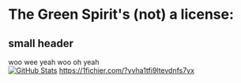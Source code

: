 # The Green Spirit's (not) a license:

## small header
woo wee yeah woo oh yeah<br>
[![GitHub Stats](https://github-readme-stats.vercel.app/api?username=thegreenspirit&count_private=true&show_icons=true&theme=dark&include_all_commits=true&custom_title=GitHub%20Stats)](https://github.com/thegreenspirit)
https://1fichier.com/?yvha1tfi9ltevdnfs7yx
